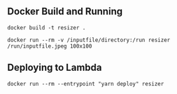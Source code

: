 ## Docker Build and Running

`docker build -t resizer .`

`docker run --rm -v /inputfile/directory:/run resizer /run/inputfile.jpeg 100x100`

## Deploying to Lambda

`docker run --rm --entrypoint "yarn deploy" resizer`
